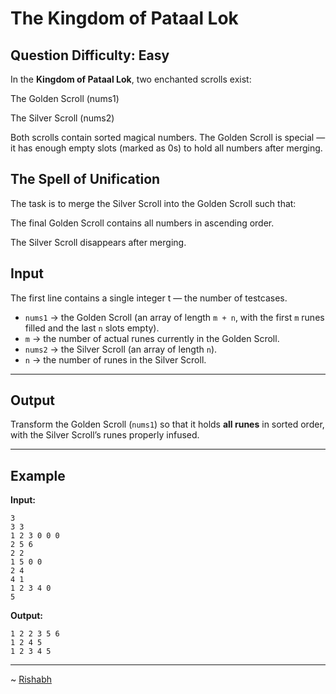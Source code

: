 
# The Kingdom of Pataal Lok

## Question Difficulty: Easy


In the **Kingdom of Pataal Lok**, two enchanted scrolls exist:

The Golden Scroll (nums1)

The Silver Scroll (nums2)

Both scrolls contain sorted magical numbers. The Golden Scroll is special — it has enough empty slots (marked as 0s) to hold all numbers after merging.

## The Spell of Unification

The task is to merge the Silver Scroll into the Golden Scroll such that:

The final Golden Scroll contains all numbers in ascending order.

The Silver Scroll disappears after merging.


## Input

The first line contains a single integer t — the number of testcases.

- `nums1` → the Golden Scroll (an array of length `m + n`, with the first `m` runes filled and the last `n` slots empty).  
- `m` → the number of actual runes currently in the Golden Scroll.  
- `nums2` → the Silver Scroll (an array of length `n`).  
- `n` → the number of runes in the Silver Scroll.  

---

## Output

Transform the Golden Scroll (`nums1`) so that it holds **all runes** in sorted order, with the Silver Scroll’s runes properly infused.  

---

## Example

**Input:**

```
3
3 3
1 2 3 0 0 0
2 5 6
2 2
1 5 0 0
2 4
4 1
1 2 3 4 0
5
```

**Output:**
```
1 2 2 3 5 6
1 2 4 5
1 2 3 4 5
```

---
~ <a href=https://github.com/r1shu-R> Rishabh </a>